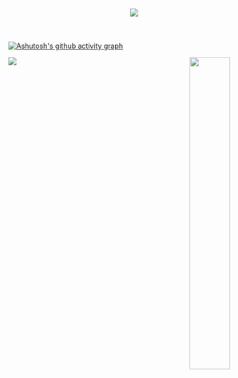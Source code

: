 <h1 align="center">
  <a href="https://git.io/typing-svg">
    <img src="https://readme-typing-svg.herokuapp.com/?lines=Hello,+There!+👋;I+am+Thura+Khant+Thein....;Nice+to+meet+you!&center=true&size=20">
  </a>
</h1>

<br>

[![Ashutosh's github activity graph](https://github-readme-activity-graph.vercel.app/graph?username=thurakhant&theme=github)](https://github.com/ashutosh00710/github-readme-activity-graph)


  
<p align="center">
  <a href="https://skillicons.dev">
    <img align="left" src="https://skillicons.dev/icons?i=flutter,dart,python,ruby,androidstudio&perline=4" />
  </a>
  <img  align="right" width="40%" src="https://github-readme-stats.vercel.app/api?username=thurakhant&show_icons=true&theme=radical"/>
</p>










